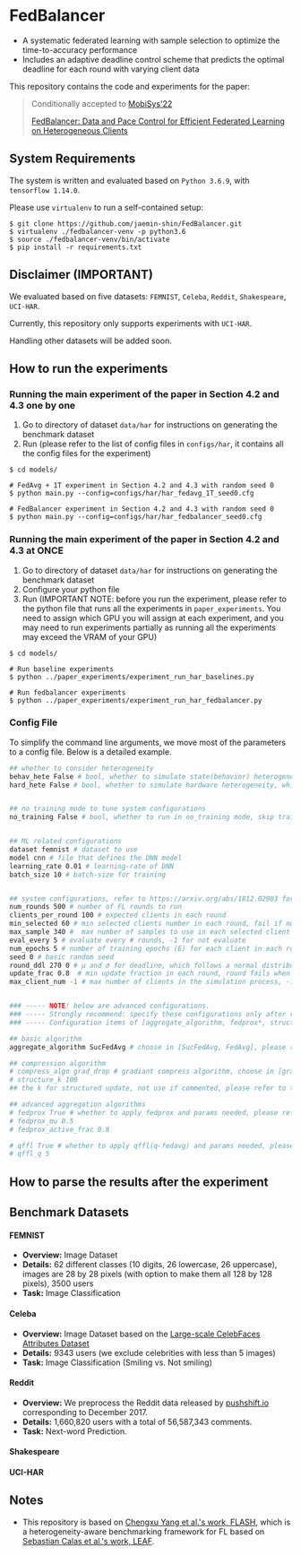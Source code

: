 # FedBalancer

- A systematic federated learning with sample selection to optimize the time-to-accuracy performance
- Includes an adaptive deadline control scheme that predicts the optimal deadline for each round with varying client data

This repository contains the code and experiments for the paper:

>  Conditionally accepted to [MobiSys'22](https://www.sigmobile.org/mobisys/2022/)
>
> [FedBalancer: Data and Pace Control for Efficient Federated Learning on Heterogeneous Clients](https://arxiv.org/abs/2201.01601)

## System Requirements

The system is written and evaluated based on  ```Python 3.6.9```, with ```tensorflow 1.14.0```.

Please use ```virtualenv``` to run a self-contained setup:

```
$ git clone https://github.com/jaemin-shin/FedBalancer.git
$ virtualenv ./fedbalancer-venv -p python3.6
$ source ./fedbalancer-venv/bin/activate
$ pip install -r requirements.txt
```

## Disclaimer (IMPORTANT)

We evaluated based on five datasets: ```FEMNIST```, ```Celeba```, ```Reddit```, ```Shakespeare```, ```UCI-HAR```.

Currently, this repository only supports experiments with ```UCI-HAR```.

Handling other datasets will be added soon.

## How to run the experiments

### Running the main experiment of the paper in Section 4.2 and 4.3 one by one

1. Go to directory of dataset `data/har` for instructions on generating the benchmark dataset
2. Run (please refer to the list of config files in ```configs/har```, it contains all the config files for the experiment)
```
$ cd models/

# FedAvg + 1T experiment in Section 4.2 and 4.3 with random seed 0
$ python main.py --config=configs/har/har_fedavg_1T_seed0.cfg

# FedBalancer experiment in Section 4.2 and 4.3 with random seed 0
$ python main.py --config=configs/har/har_fedbalancer_seed0.cfg
```

### Running the main experiment of the paper in Section 4.2 and 4.3 at ONCE

1. Go to directory of dataset `data/har` for instructions on generating the benchmark dataset
2. Configure your python file
3. Run (IMPORTANT NOTE: before you run the experiment, please refer to the python file that runs all the experiments in `paper_experiments`. You need to assign which GPU you will assign at each experiment, and you may need to run experiments partially as running all the experiments may exceed the VRAM of your GPU)
```
$ cd models/

# Run baseline experiments
$ python ../paper_experiments/experiment_run_har_baselines.py

# Run fedbalancer experiments
$ python ../paper_experiments/experiment_run_har_fedbalancer.py
```

<h3 id="config">Config File</h3>
To simplify the command line arguments, we move most of the parameters to a <span id="jump">config file</span>. Below is a detailed example.

```bash
## whether to consider heterogeneity
behav_hete False # bool, whether to simulate state(behavior) heterogeneity
hard_hete False # bool, whether to simulate hardware heterogeneity, which contains differential on-device training time and network speed


## no training mode to tune system configurations
no_training False # bool, whether to run in no_training mode, skip training process if True


## ML related configurations
dataset femnist # dataset to use
model cnn # file that defines the DNN model
learning_rate 0.01 # learning-rate of DNN
batch_size 10 # batch-size for training 


## system configurations, refer to https://arxiv.org/abs/1812.02903 for more details
num_rounds 500 # number of FL rounds to run
clients_per_round 100 # expected clients in each round
min_selected 60 # min selected clients number in each round, fail if not satisfied
max_sample 340 #  max number of samples to use in each selected client
eval_every 5 # evaluate every # rounds, -1 for not evaluate
num_epochs 5 # number of training epochs (E) for each client in each round
seed 0 # basic random seed
round_ddl 270 0 # μ and σ for deadline, which follows a normal distribution
update_frac 0.8  # min update fraction in each round, round fails when fraction of clients that successfully upload their is not less than "update_frac"
max_client_num -1 # max number of clients in the simulation process, -1 for infinite


### ----- NOTE! below are advanced configurations. 
### ----- Strongly recommend: specify these configurations only after reading the source code. 
### ----- Configuration items of [aggregate_algorithm, fedprox*, structure_k, qffl*] are mutually-exclusive 

## basic algorithm
aggregate_algorithm SucFedAvg # choose in [SucFedAvg, FedAvg], please refer to models/server.py for more details. In the configuration file, SucFedAvg refers to the "FedAvg" algorithm described in https://arxiv.org/pdf/1602.05629.pdf

## compression algorithm
# compress_algo grad_drop # gradiant compress algorithm, choose in [grad_drop, sign_sgd], not use if commented
# structure_k 100
## the k for structured update, not use if commented, please refer to the arxiv for more 

## advanced aggregation algorithms
# fedprox True # whether to apply fedprox and params needed, please refer to the sysml'20 (https://arxiv.org/pdf/1812.06127.pdf) for more details
# fedprox_mu 0.5
# fedprox_active_frac 0.8

# qffl True # whether to apply qffl(q-fedavg) and params needed, please refer to the ICLR'20 (https://arxiv.org/pdf/1905.10497.pdf) for more
# qffl_q 5
```

## How to parse the results after the experiment


## Benchmark Datasets

#### FEMNIST

- **Overview:** Image Dataset
- **Details:** 62 different classes (10 digits, 26 lowercase, 26 uppercase), images are 28 by 28 pixels (with option to make them all 128 by 128 pixels), 3500 users
- **Task:** Image Classification



#### Celeba

- **Overview:** Image Dataset based on the [Large-scale CelebFaces Attributes Dataset](http://mmlab.ie.cuhk.edu.hk/projects/CelebA.html)
- **Details:** 9343 users (we exclude celebrities with less than 5 images)
- **Task:** Image Classification (Smiling vs. Not smiling)



#### Reddit

- **Overview:** We preprocess the Reddit data released by [pushshift.io](https://files.pushshift.io/reddit/) corresponding to December 2017.
- **Details:** 1,660,820 users with a total of 56,587,343 comments. 
- **Task:** Next-word Prediction.


#### Shakespeare


#### UCI-HAR



## Notes

- This repository is based on [Chengxu Yang et al.'s work, FLASH](https://github.com/PKU-Chengxu/FLASH), which is a heterogeneity-aware benchmarking framework for FL based on [Sebastian Calas et al.'s work, LEAF](https://leaf.cmu.edu/).
